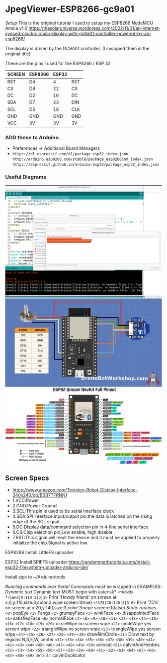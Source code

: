 # JpegViewer-ESP8266-gc9a01
*Setup*
This is the original tutorial I used to setup my ESP8266 NodeMCU Amica v1.0
https://thesolaruniverse.wordpress.com/2022/11/01/an-internet-synced-clock-circular-display-with-gc9a01-controller-powered-by-an-esp8266/

The display is driven by the GC9A01 controller. (I swapped them in the original title)

These are the pins I used for the ESP8266 / ESP 32

| SCREEN | ESP8266 | ESP32 |  |
|--------|---------|------|--------|
| RST    | D4      | 4    | RST    |
| CS     | D8      | 22   | CS     |
| DC     | D2      | 16   | DC     |
| SDA    | D7      | 23   | DIN    |
| SCL    | D5      | 18   | CLK    |
| GND    | GND     | GND  | GND    |
| VCC    | 3V      | 3V   | 3V     |

### ADD these to Arduino.
 - Preferences -> Additional Board Managers
 - `https://dl.espressif.com/dl/package_esp32_index.json`
`http://arduino.esp8266.com/stable/package_esp8266com_index.json`
`https://espressif.github.io/arduino-esp32/package_esp32_index.json`

### Useful Diagrams
![alt text](./ADDITIONAL.png)
![esp32 wiring reference](./ref1.webp)
![esp32 pinouts](./ref2.webp)


## Screen Specs
- https://www.amazon.com/Teyleten-Robot-Display-Interface-240x240/dp/B0B7TFRNN1
- 1.VCC:Power 
- 2.GND:Power Ground 
- 3.SCL:This pin is used to be serial interface clock 
- 4.SDA:SPl interface input/output pin.the data is latched on the rising edge of the SCL signal. 
- 5.DC:Display data/command selection pin in 4-line serial interface 
- 6.CS:Chip selection pin;Low enable, high disable 
- 7.RST:This signal will reset the device and it must be applied to properly initialize the chip.Signal is active low.

ESP8266
Install LittleFS uploader

ESP32
Install SPIFFS uploader
https://randomnerdtutorials.com/install-esp32-filesystem-uploader-arduino-ide/

Install zips to ~/Arduino/tools

*Running commands over Serial*
Commands must be wrapped in <brackets>
EXAMPLES:
*Dynamic text*
Dynamic text MUST begin with asterisk*
`<*Howdy friend|0|110|3|3|1>` Print 'Howdy friend' on screen at x:0,y:110,size:3,color:3:wipe screen:1(true)
`<*%75|20|140|3|3|0>`  Print '75%' on screen at x:20,y:140,size:3,color:3:wipe screen:0(false)
*Static routines*
`<0>` popEye
`<1>` Fangs
`<2>` grumpyFace
`<3>` winkFace
`<4>` disappointedFace
`<5>` satisfiedFace
`<6>` normalFace
`<7>`
`<8>`
`<9>`
`<10>`
`<11>`
`<12>`
`<13>`
`<14>`
`<15>`
`<16>`
`<17>`
`<18>`
`<19>`
`<20>` circleWipe no screen wipe
`<21>` circleWipe yes screen wipe
`<22>` triangleWipe no screen wipe
`<23>` triangleWipe yes screen wipe
`<24>`
`<25>`
`<26>`
`<27>`
`<28>`
`<29>`
`<30>` drawRimCircle
`<31>` Draw text by regions N,S,E,W, center
`<32>`
`<33>`
`<34>`
`<35>`
`<36>`
`<37>`
`<38>`
`<39>`
`<40>`
`<41>`
`<42>`
`<43>`
`<44>`
`<45>`
`<46>`
`<47>`
`<48>`
`<49>`
`<50>` octocat
`<51>` calvinAndHobbes
`<52>`
`<53>`
`<54>`
`<55>`
`<56>`
`<57>`
`<58>`
`<59>`
`<60>`
`<61>`
`<62>`
`<63>`
`<64>`
`<65>`
`<66>`
`<67>`
`<68>`
`<69>`
`default` calvinDuplicator
